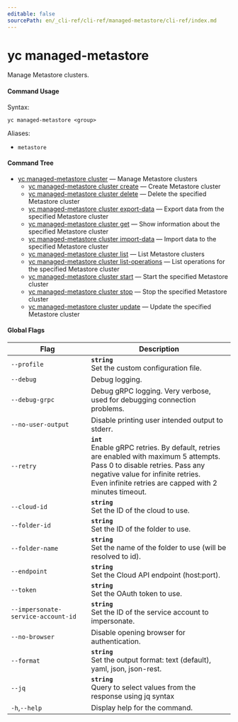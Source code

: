 ```yaml
---
editable: false
sourcePath: en/_cli-ref/cli-ref/managed-metastore/cli-ref/index.md
---
```


# yc managed-metastore

Manage Metastore clusters.

#### Command Usage

Syntax: 

`yc managed-metastore <group>`

Aliases: 

- `metastore`

#### Command Tree

- [yc managed-metastore cluster](cluster/index.md) — Manage Metastore clusters
	- [yc managed-metastore cluster create](cluster/create.md) — Create Metastore cluster
	- [yc managed-metastore cluster delete](cluster/delete.md) — Delete the specified Metastore cluster
	- [yc managed-metastore cluster export-data](cluster/export-data.md) — Export data from the specified Metastore cluster
	- [yc managed-metastore cluster get](cluster/get.md) — Show information about the specified Metastore cluster
	- [yc managed-metastore cluster import-data](cluster/import-data.md) — Import data to the specified Metastore cluster
	- [yc managed-metastore cluster list](cluster/list.md) — List Metastore clusters
	- [yc managed-metastore cluster list-operations](cluster/list-operations.md) — List operations for the specified Metastore cluster
	- [yc managed-metastore cluster start](cluster/start.md) — Start the specified Metastore cluster
	- [yc managed-metastore cluster stop](cluster/stop.md) — Stop the specified Metastore cluster
	- [yc managed-metastore cluster update](cluster/update.md) — Update the specified Metastore cluster

#### Global Flags

| Flag | Description |
|----|----|
|`--profile`|<b>`string`</b><br/>Set the custom configuration file.|
|`--debug`|Debug logging.|
|`--debug-grpc`|Debug gRPC logging. Very verbose, used for debugging connection problems.|
|`--no-user-output`|Disable printing user intended output to stderr.|
|`--retry`|<b>`int`</b><br/>Enable gRPC retries. By default, retries are enabled with maximum 5 attempts.<br/>Pass 0 to disable retries. Pass any negative value for infinite retries.<br/>Even infinite retries are capped with 2 minutes timeout.|
|`--cloud-id`|<b>`string`</b><br/>Set the ID of the cloud to use.|
|`--folder-id`|<b>`string`</b><br/>Set the ID of the folder to use.|
|`--folder-name`|<b>`string`</b><br/>Set the name of the folder to use (will be resolved to id).|
|`--endpoint`|<b>`string`</b><br/>Set the Cloud API endpoint (host:port).|
|`--token`|<b>`string`</b><br/>Set the OAuth token to use.|
|`--impersonate-service-account-id`|<b>`string`</b><br/>Set the ID of the service account to impersonate.|
|`--no-browser`|Disable opening browser for authentication.|
|`--format`|<b>`string`</b><br/>Set the output format: text (default), yaml, json, json-rest.|
|`--jq`|<b>`string`</b><br/>Query to select values from the response using jq syntax|
|`-h`,`--help`|Display help for the command.|
